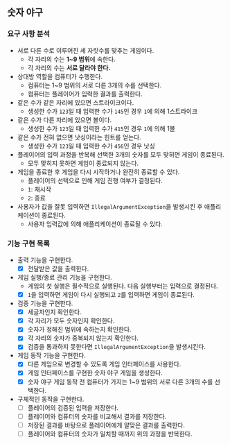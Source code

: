 ## 숫자 야구

### 요구 사항 분석

- 서로 다른 수로 이루어진 세 자릿수를 맞추는 게임이다.
    - 각 자리의 수는 **1~9 범위**에 속한다.
    - 각 자리의 수는 **서로 달라야 한다.**
- 상대방 역할을 컴퓨터가 수행한다.
    - 컴퓨터는 1~9 범위의 서로 다른 3개의 수를 선택한다.
    - 컴퓨터는 플레이어가 입력한 결과를 출력한다.
- 같은 수가 같은 자리에 있으면 스트라이크이다.
    - 생성한 수가 `123`일 때 입력한 수가 `145`인 경우 `1`에 의해 1스트라이크
- 같은 수가 다른 자리에 있으면 볼이다.
    - 생성한 수가 `123`일 때 입력한 수가 `415`인 경우 `1`에 의해 1볼
- 같은 수가 전혀 없으면 낫싱이라는 힌트를 얻는다.
    - 생성한 수가 `123`일 때 입력한 수가 `456`인 경우 낫싱
- 플레이어의 입력 과정을 반복해 선택한 3개의 숫자를 모두 맞히면 게임이 종료된다.
    - 모두 맞히지 못하면 게임이 종료되지 않는다.
- 게임을 종료한 후 게임을 다시 시작하거나 완전히 종료할 수 있다.
    - 플레이어의 선택으로 인해 게임 진행 여부가 결정된다.
    - `1`: 재시작
    - `2`: 종료
- 사용자가 값을 잘못 입력하면 `IllegalArgumentException`을 발생시킨 후 애플리케이션이 종료된다.
    - 사용자 입력값에 의해 애플리케이션이 종료될 수 있다.

### 기능 구현 목록

- 출력 기능을 구현한다.
    - [x] 전달받은 값을 출력한다.
- 게임 실행/종료 관리 기능을 구현한다.
    - 게임의 첫 실행은 필수적으로 실행된다. 다음 실행부터는 입력으로 결정된다.
    - [x] `1`을 입력하면 게임이 다시 실행되고 `2`를 입력하면 게임이 종료된다.
- 검증 기능을 구현한다.
    - [x] 세글자인지 확인한다.
    - [x] 각 자리가 모두 숫자인지 확인한다.
    - [x] 숫자가 정해진 범위에 속하는지 확인한다.
    - [x] 각 자리의 숫자가 중복되지 않는지 확인한다.
    - [x] 검증을 통과하지 못한다면 `IllegalArgumentException`을 발생시킨다.
- 게임 동작 기능을 구현한다.
    - [x] 다른 게임으로 변경할 수 있도록 게임 인터페이스를 사용한다.
    - [x] 게임 인터페이스를 구현한 숫자 야구 게임을 생성한다.
    - [x] 숫자 야구 게임 동작 전 컴퓨터가 가지는 1~9 범위의 서로 다른 3개의 수를 선택한다.
- 구체적인 동작을 구현한다.
    - [ ] 플레이어의 검증된 입력을 저장한다.
    - [ ] 플레이어와 컴퓨터의 숫자를 비교해서 결과를 저장한다.
    - [ ] 저장된 결과를 바탕으로 플레이어에게 알맞은 결과를 출력한다.
    - [ ] 플레이어와 컴퓨터의 숫자가 일치할 때까지 위의 과정을 반복한다.